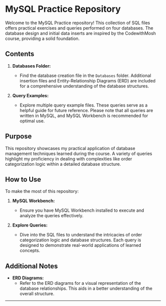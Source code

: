 # MySQL Practice Repository

Welcome to the MySQL Practice repository! This collection of SQL files offers practical exercises and queries performed on four databases. The database design and initial data inserts are inspired by the CodewithMosh course, providing a solid foundation.

## Contents

1. **Databases Folder:**
   - Find the database creation file in the `Databases` folder. Additional insertion files and Entity-Relationship Diagrams (ERD) are included for a comprehensive understanding of the database structures.

2. **Query Examples:**
   - Explore multiple query example files. These queries serve as a helpful guide for future reference. Please note that all queries are written in MySQL, and MySQL Workbench is recommended for optimal use.

## Purpose

This repository showcases my practical application of database management techniques learned during the course. A variety of queries highlight my proficiency in dealing with complexities like order categorization logic within a detailed database structure.

## How to Use

To make the most of this repository:

1. **MySQL Workbench:**
   - Ensure you have MySQL Workbench installed to execute and analyze the queries effectively.

2. **Explore Queries:**
   - Dive into the SQL files to understand the intricacies of order categorization logic and database structures. Each query is designed to demonstrate real-world applications of learned concepts.

## Additional Notes

- **ERD Diagrams:**
  - Refer to the ERD diagrams for a visual representation of the database relationships. This aids in a better understanding of the overall structure.


---

